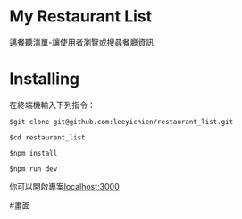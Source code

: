 # My Restaurant List 
邁餐聽清單-讓使用者瀏覽或搜尋餐廳資訊

# Installing
在終端機輸入下列指令：

`$git clone git@github.com:leeyichien/restaurant_list.git`

`$cd restaurant_list`

`$npm install`

`$npm run dev`


你可以開啟專案[localhost:3000](http://localhost:3000)

#畫面

